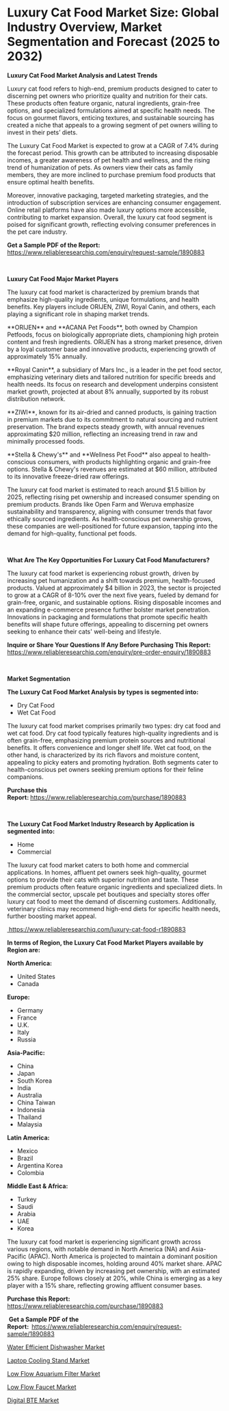 <p><h1>Luxury Cat Food Market Size: Global Industry Overview, Market Segmentation and Forecast (2025 to 2032)</h1></p><p><strong>Luxury Cat Food Market Analysis and Latest Trends</strong></p>
<p><p>Luxury cat food refers to high-end, premium products designed to cater to discerning pet owners who prioritize quality and nutrition for their cats. These products often feature organic, natural ingredients, grain-free options, and specialized formulations aimed at specific health needs. The focus on gourmet flavors, enticing textures, and sustainable sourcing has created a niche that appeals to a growing segment of pet owners willing to invest in their pets’ diets.</p><p>The Luxury Cat Food Market is expected to grow at a CAGR of 7.4% during the forecast period. This growth can be attributed to increasing disposable incomes, a greater awareness of pet health and wellness, and the rising trend of humanization of pets. As owners view their cats as family members, they are more inclined to purchase premium food products that ensure optimal health benefits. </p><p>Moreover, innovative packaging, targeted marketing strategies, and the introduction of subscription services are enhancing consumer engagement. Online retail platforms have also made luxury options more accessible, contributing to market expansion. Overall, the luxury cat food segment is poised for significant growth, reflecting evolving consumer preferences in the pet care industry.</p></p>
<p><strong>Get a Sample PDF of the Report:&nbsp;</strong> <a href="https://www.reliableresearchiq.com/enquiry/request-sample/1890883?utm_campaign=1137&utm_medium=2&utm_source=Github&utm_content=ia&utm_term=05042025&utm_id=luxury-cat-food">https://www.reliableresearchiq.com/enquiry/request-sample/1890883</a></p>
<p>&nbsp;</p>
<p><strong>Luxury Cat Food Major Market Players</strong></p>
<p><p>The luxury cat food market is characterized by premium brands that emphasize high-quality ingredients, unique formulations, and health benefits. Key players include ORIJEN, ZIWI, Royal Canin, and others, each playing a significant role in shaping market trends.</p><p>**ORIJEN** and **ACANA Pet Foods**, both owned by Champion Petfoods, focus on biologically appropriate diets, championing high protein content and fresh ingredients. ORIJEN has a strong market presence, driven by a loyal customer base and innovative products, experiencing growth of approximately 15% annually.</p><p>**Royal Canin**, a subsidiary of Mars Inc., is a leader in the pet food sector, emphasizing veterinary diets and tailored nutrition for specific breeds and health needs. Its focus on research and development underpins consistent market growth, projected at about 8% annually, supported by its robust distribution network.</p><p>**ZIWI**, known for its air-dried and canned products, is gaining traction in premium markets due to its commitment to natural sourcing and nutrient preservation. The brand expects steady growth, with annual revenues approximating $20 million, reflecting an increasing trend in raw and minimally processed foods.</p><p>**Stella & Chewy's** and **Wellness Pet Food** also appeal to health-conscious consumers, with products highlighting organic and grain-free options. Stella & Chewy's revenues are estimated at $60 million, attributed to its innovative freeze-dried raw offerings.</p><p>The luxury cat food market is estimated to reach around $1.5 billion by 2025, reflecting rising pet ownership and increased consumer spending on premium products. Brands like Open Farm and Weruva emphasize sustainability and transparency, aligning with consumer trends that favor ethically sourced ingredients. As health-conscious pet ownership grows, these companies are well-positioned for future expansion, tapping into the demand for high-quality, functional pet foods.</p></p>
<p>&nbsp;</p>
<p><strong>What Are The Key Opportunities For Luxury Cat Food Manufacturers?</strong></p>
<p><p>The luxury cat food market is experiencing robust growth, driven by increasing pet humanization and a shift towards premium, health-focused products. Valued at approximately $4 billion in 2023, the sector is projected to grow at a CAGR of 8-10% over the next five years, fueled by demand for grain-free, organic, and sustainable options. Rising disposable incomes and an expanding e-commerce presence further bolster market penetration. Innovations in packaging and formulations that promote specific health benefits will shape future offerings, appealing to discerning pet owners seeking to enhance their cats' well-being and lifestyle.</p></p>
<p><strong>Inquire or Share Your Questions If Any Before Purchasing This Report:</strong> <a href="https://www.reliableresearchiq.com/enquiry/pre-order-enquiry/1890883?utm_campaign=1137&utm_medium=2&utm_source=Github&utm_content=ia&utm_term=05042025&utm_id=luxury-cat-food">https://www.reliableresearchiq.com/enquiry/pre-order-enquiry/1890883</a></p>
<p>&nbsp;</p>
<p><strong>Market Segmentation</strong></p>
<p><strong>The Luxury Cat Food Market Analysis by types is segmented into:</strong></p>
<p><ul><li>Dry Cat Food</li><li>Wet Cat Food</li></ul></p>
<p><p>The luxury cat food market comprises primarily two types: dry cat food and wet cat food. Dry cat food typically features high-quality ingredients and is often grain-free, emphasizing premium protein sources and nutritional benefits. It offers convenience and longer shelf life. Wet cat food, on the other hand, is characterized by its rich flavors and moisture content, appealing to picky eaters and promoting hydration. Both segments cater to health-conscious pet owners seeking premium options for their feline companions.</p></p>
<p><strong>Purchase this Report:&nbsp;</strong><a href="https://www.reliableresearchiq.com/purchase/1890883?utm_campaign=1137&utm_medium=2&utm_source=Github&utm_content=ia&utm_term=05042025&utm_id=luxury-cat-food">https://www.reliableresearchiq.com/purchase/1890883</a></p>
<p>&nbsp;</p>
<p><strong>The Luxury Cat Food Market Industry Research by Application is segmented into:</strong></p>
<p><ul><li>Home</li><li>Commercial</li></ul></p>
<p><p>The luxury cat food market caters to both home and commercial applications. In homes, affluent pet owners seek high-quality, gourmet options to provide their cats with superior nutrition and taste. These premium products often feature organic ingredients and specialized diets. In the commercial sector, upscale pet boutiques and specialty stores offer luxury cat food to meet the demand of discerning customers. Additionally, veterinary clinics may recommend high-end diets for specific health needs, further boosting market appeal.</p></p>
<p><a href="https://www.reliableresearchiq.com/luxury-cat-food-r1890883?utm_campaign=1137&utm_medium=2&utm_source=Github&utm_content=ia&utm_term=05042025&utm_id=luxury-cat-food">&nbsp;https://www.reliableresearchiq.com/luxury-cat-food-r1890883</a></p>
<p><strong>In terms of Region, the Luxury Cat Food Market Players available by Region are:</strong></p>
<p>
    <p> <strong> North America: </strong>
        <ul>
            <li>United States</li>
            <li>Canada</li>
        </ul>
        </p> 
    <p> <strong> Europe: </strong>
        <ul>
            <li>Germany</li>
            <li>France</li>
            <li>U.K.</li>
            <li>Italy</li>
            <li>Russia</li>
        </ul>
        </p> 
    <p> <strong> Asia-Pacific: </strong>
        <ul>
            <li>China</li>
            <li>Japan</li>
            <li>South Korea</li>
            <li>India</li>
            <li>Australia</li>
            <li>China Taiwan</li>
            <li>Indonesia</li>
            <li>Thailand</li>
            <li>Malaysia</li>
        </ul>
        </p> 
    <p> <strong> Latin America: </strong>
        <ul>
            <li>Mexico</li>
            <li>Brazil</li>
            <li>Argentina Korea</li>
            <li>Colombia</li>
        </ul>
        </p> 
    <p> <strong> Middle East & Africa: </strong>
        <ul>
            <li>Turkey</li>
            <li>Saudi</li>
            <li>Arabia</li>
            <li>UAE</li>
            <li>Korea</li>
        </ul>
    </p>
    </p>
<p><p>The luxury cat food market is experiencing significant growth across various regions, with notable demand in North America (NA) and Asia-Pacific (APAC). North America is projected to maintain a dominant position owing to high disposable incomes, holding around 40% market share. APAC is rapidly expanding, driven by increasing pet ownership, with an estimated 25% share. Europe follows closely at 20%, while China is emerging as a key player with a 15% share, reflecting growing affluent consumer bases.</p></p>
<p><strong>Purchase this Report: </strong><a href="https://www.reliableresearchiq.com/purchase/1890883?utm_campaign=1137&utm_medium=2&utm_source=Github&utm_content=ia&utm_term=05042025&utm_id=luxury-cat-food">https://www.reliableresearchiq.com/purchase/1890883</a></p>
<p>&nbsp;<strong>Get a Sample PDF of the Report:&nbsp;&nbsp;</strong><a href="https://www.reliableresearchiq.com/enquiry/request-sample/1890883?utm_campaign=1137&utm_medium=2&utm_source=Github&utm_content=ia&utm_term=05042025&utm_id=luxury-cat-food">https://www.reliableresearchiq.com/enquiry/request-sample/1890883</a></p>
<p><strong></strong></p>
<p><p><a href="https://github.com/yenagmah/Market-Research-Report-List-1/blob/main/water-efficient-dishwasher-market.md?utm_campaign=1137&utm_medium=2&utm_source=Github&utm_content=ia&utm_term=05042025&utm_id=luxury-cat-food">Water Efficient Dishwasher Market</a></p><p><a href="https://github.com/navodfetiya/Market-Research-Report-List-1/blob/main/laptop-cooling-stand-market.md?utm_campaign=1137&utm_medium=2&utm_source=Github&utm_content=ia&utm_term=05042025&utm_id=luxury-cat-food">Laptop Cooling Stand Market</a></p><p><a href="https://github.com/omemaeuseda/Market-Research-Report-List-1/blob/main/low-flow-aquarium-filter-market.md?utm_campaign=1137&utm_medium=2&utm_source=Github&utm_content=ia&utm_term=05042025&utm_id=luxury-cat-food">Low Flow Aquarium Filter Market</a></p><p><a href="https://github.com/doganaqev/Market-Research-Report-List-1/blob/main/low-flow-faucet-market.md?utm_campaign=1137&utm_medium=2&utm_source=Github&utm_content=ia&utm_term=05042025&utm_id=luxury-cat-food">Low Flow Faucet Market</a></p><p><a href="https://github.com/cevzarvargem/Market-Research-Report-List-1/blob/main/digital-bte-market.md?utm_campaign=1137&utm_medium=2&utm_source=Github&utm_content=ia&utm_term=05042025&utm_id=luxury-cat-food">Digital BTE Market</a></p></p>